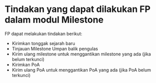 # **Tindakan yang dapat dilakukan FP dalam modul Milestone**

FP dapat melakukan tindakan berikut:

- Kirimkan tonggak sejarah baru
- Tinjauan Milestone Umpan balik pengulas
- Kirim ulang milestone untuk menggantikan milestone yang ada (jika belum terkunci)
- Kirimkan PoA
- Kirim ulang PoA untuk menggantikan PoA yang ada (jika PoA belum terkunci)
